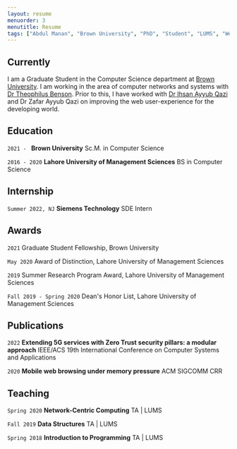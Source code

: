 ```yaml
---
layout: resume
menuorder: 3
menutitle: Resume
tags: ["Abdul Manan", "Brown University", "PhD", "Student", "LUMS", "Web Performance"]
---
```

## Currently

I am a Graduate Student in the Computer Science department at <a href="https://www.brown.edu">Brown University</a>. I am working in the area of computer networks and systems with <a href="https://cs.brown.edu/~tab">Dr Theophilus Benson</a>. Prior to this, I have worked with <a href="https://web.lums.edu.pk/~ihsan/">Dr Ihsan Ayyub Qazi</a> and <a>Dr Zafar Ayyub Qazi</a> on improving the web user-experience for the developing world.

## Education

`2021 - `
__Brown University__
Sc.M. in Computer Science

`2016 - 2020`
__Lahore University of Management Sciences__
BS in Computer Science


## Internship

`Summer 2022, NJ`
__Siemens Technology__
SDE Intern


## Awards

`2021`
Graduate Student Fellowship, Brown University 

`May 2020`
Award of Distinction, Lahore University of Management Sciences

`2019`
Summer Research Program Award, Lahore University of Management Sciences

`Fall 2019 - Spring 2020`
Dean's Honor List, Lahore University of Management Sciences 


## Publications

<!-- A list is also available [online](https://scholar.google.co.uk/citations?user=-_wO-34AAAAJ) -->
`2022`
__Extending 5G services with Zero Trust security pillars: a modular approach__
IEEE/ACS 19th International Conference on Computer Systems and Applications

`2020`
__Mobile web browsing under memory pressure__
ACM SIGCOMM CRR


## Teaching

`Spring 2020`
__Network-Centric Computing__
TA | LUMS

`Fall 2019`
__Data Structures__
TA | LUMS

`Spring 2018`
__Introduction to Programming__
TA | LUMS



<!-- ### Footer

Last updated: May 2013 -->


